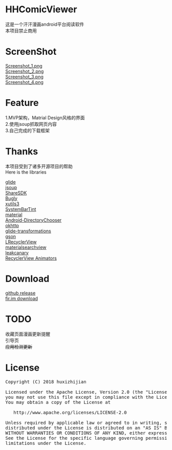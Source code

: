 # HHComicViewer

这是一个汗汗漫画android平台阅读软件<br>
本项目禁止商用<br>

# ScreenShot

[Screenshot_1.png](https://github.com/huxizhijian/HHComicViewer/blob/master/art/Screenshot_1.png)<br>
[Screenshot_2.png](https://github.com/huxizhijian/HHComicViewer/blob/master/art/Screenshot_2.png)<br>
[Screenshot_3.png](https://github.com/huxizhijian/HHComicViewer/blob/master/art/Screenshot_3.png)<br>
[Screenshot_4.png](https://github.com/huxizhijian/HHComicViewer/blob/master/art/Screenshot_4.png)<br>

# Feature

1.MVP架构，Matrial Design风格的界面<br>
2.使用jsoup抓取网页内容<br>
3.自己完成的下载框架<br>

# Thanks

本项目受到了诸多开源项目的帮助<br>
Here is the libraries

[glide](https://github.com/bumptech/glide)<br>
[jsoup](https://jsoup.org/)<br>
[ShareSDK](http://www.mob.com/)<br>
[Bugly](https://bugly.qq.com/v2/index)<br>
[xutils3](https://github.com/wyouflf/xUtils3)<br>
[SystemBarTint](https://github.com/jgilfelt/SystemBarTint)<br>
[material](https://github.com/rey5137/material)<br>
[Android-DirectoryChooser](https://github.com/passy/Android-DirectoryChooser)<br>
[okhttp](https://github.com/square/okhttp)<br>
[glide-transformations](https://github.com/wasabeef/glide-transformations)<br>
[gson](https://github.com/google/gson)<br>
[LRecyclerView](https://github.com/jdsjlzx/LRecyclerView)<br>
[materialsearchview](https://github.com/Mauker1/MaterialSearchView)<br>
[leakcanary](https://github.com/square/leakcanary)<br>
[RecyclerView Animators](https://github.com/wasabeef/recyclerview-animators)<br>

# Download

[github release](https://github.com/huxizhijian/HHComicViewer/releases)<br>
[fir.im download](https://fir.im/dxbw)<br>

# TODO

收藏页面漫画更新提醒<br>
引导页<br>
~~应用检测更新~~<br>

# License
<div class="codehilite"><pre>Copyright (C) 2018 huxizhijian<br>
Licensed under the Apache License, Version 2.0 (the &quot;License&quot;);
you may not use this file except in compliance with the License.
You may obtain a copy of the License at<br>
   http://www.apache.org/licenses/LICENSE-2.0<br>
Unless required by applicable law or agreed to in writing, software
distributed under the License is distributed on an &quot;AS IS&quot; BASIS,
WITHOUT WARRANTIES OR CONDITIONS OF ANY KIND, either express or implied.
See the License for the specific language governing permissions and
limitations under the License.
</pre></div></div>
